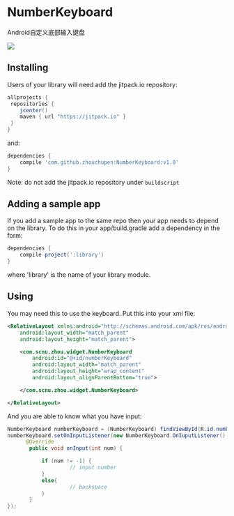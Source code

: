 # NumberKeyboard

Android自定义底部输入键盘


![](http://upload-images.jianshu.io/upload_images/2746415-c242d73c49725349.png?imageMogr2/auto-orient/strip%7CimageView2/2/w/1240)



## Installing

Users of your library will need add the jitpack.io repository:

```gradle
allprojects {
 repositories {
    jcenter()
    maven { url "https://jitpack.io" }
 }
}
```

and:

```gradle
dependencies {
    compile 'com.github.zhouchupen:NumberKeyboard:v1.0'
}
```

Note: do not add the jitpack.io repository under `buildscript` 

## Adding a sample app 

If you add a sample app to the same repo then your app needs to depend on the library. To do this in your app/build.gradle add a dependency in the form:

```gradle
dependencies {
    compile project(':library')
}
```

where 'library' is the name of your library module.

## Using

You may need this to use the keyboard.  Put this into your xml file:
```xml
<RelativeLayout xmlns:android="http://schemas.android.com/apk/res/android"
    android:layout_width="match_parent"
    android:layout_height="match_parent">

    <com.scnu.zhou.widget.NumberKeyboard
        android:id="@+id/numberKeyboard"
        android:layout_width="match_parent"
        android:layout_height="wrap_content"
        android:layout_alignParentBottom="true">

    </com.scnu.zhou.widget.NumberKeyboard>

</RelativeLayout>
```
And you are able to know what you have input:
```java
NumberKeyboard numberKeyboard = (NumberKeyboard) findViewById(R.id.numberKeyboard);
numberKeyboard.setOnInputListener(new NumberKeyboard.OnIuputListener() {
      @Override
       public void onInput(int num) {

           if (num != -1) {
                    // input number
           }
           else{
                    // backspace
           }
       }
});
```
